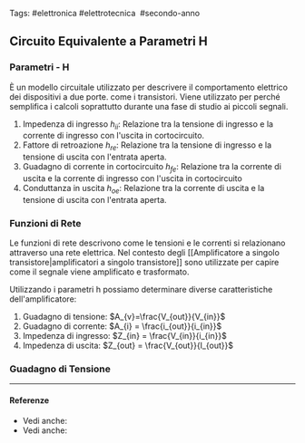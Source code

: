 Tags: #elettronica #elettrotecnica  #secondo-anno 

## Circuito Equivalente a Parametri H

### Parametri - H

È un modello circuitale utilizzato per descrivere il comportamento elettrico dei dispositivi a due porte. come i transistori. Viene utilizzato per perché semplifica i calcoli soprattutto durante una fase di studio ai piccoli segnali.

1. Impedenza di ingresso $h_{ii}$: Relazione tra la tensione di ingresso e la corrente di ingresso con l'uscita in cortocircuito.
2. Fattore di retroazione $h_{re}$: Relazione tra la tensione di ingresso e la tensione di uscita con l'entrata aperta. 
3. Guadagno di corrente in cortocircuito $h_{fe}$: Relazione tra la corrente di uscita e la corrente di ingresso con l'uscita in cortocircuito
4. Conduttanza in uscita $h_{oe}$: Relazione tra la corrente di uscita e la tensione di uscita con l'entrata aperta. 

### Funzioni di Rete

Le funzioni di rete descrivono come le tensioni e le correnti si relazionano attraverso una rete elettrica. Nel contesto degli [[Amplificatore a singolo transistore|amplificatori a singolo transistore]] sono utilizzate per capire come il segnale viene amplificato e trasformato. 

Utilizzando i parametri h possiamo determinare diverse caratteristiche dell'amplificatore:

1. Guadagno di tensione: $A_{v}=\frac{V_{out}}{V_{in}}$
2. Guadagno di corrente: $A_{i} = \frac{i_{out}}{i_{in}}$
4. Impedenza di ingresso: $Z_{in} = \frac{V_{in}}{i_{in}}$
6. Impedenza di uscita: $Z_{out} = \frac{V_{out}}{I_{out}}$

### Guadagno di Tensione

---

#### Referenze

- Vedi anche: 
- Vedi anche:
